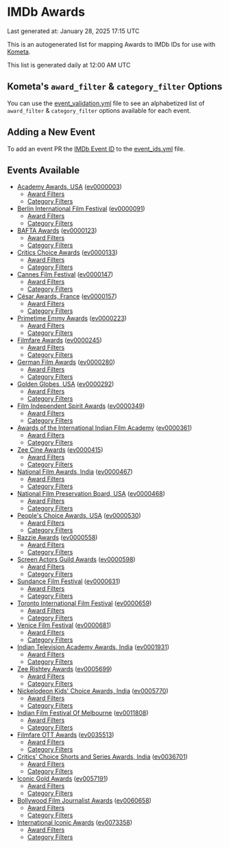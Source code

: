 # IMDb Awards

Last generated at: January 28, 2025 17:15 UTC

This is an autogenerated list for mapping Awards to IMDb IDs for use with [Kometa](https://github.com/Kometa-Team/Kometa).

This list is generated daily at 12:00 AM UTC 

## Kometa's `award_filter` & `category_filter` Options

You can use the [event_validation.yml](https://github.com/Kometa-Team/IMDb-Awards/blob/master/event_validation.yml) file to see an alphabetized list of `award_filter` & `category_filter` options available for each event.

## Adding a New Event

To add an event PR the [IMDb Event ID](https://www.imdb.com/event/all/) to the [event_ids.yml](https://github.com/Kometa-Team/IMDb-Awards/blob/master/event_ids.yml) file.

## Events Available

* [Academy Awards, USA](https://www.imdb.com/event/ev0000003) ([ev0000003](https://github.com/Kometa-Team/IMDb-Awards/blob/master/event_validation.yml#L1))
  * [Award Filters](https://github.com/Kometa-Team/IMDb-Awards/blob/master/event_validation.yml#L6)
  * [Category Filters](https://github.com/Kometa-Team/IMDb-Awards/blob/master/event_validation.yml#L14)
* [Berlin International Film Festival](https://www.imdb.com/event/ev0000091) ([ev0000091](https://github.com/Kometa-Team/IMDb-Awards/blob/master/event_validation.yml#L148))
  * [Award Filters](https://github.com/Kometa-Team/IMDb-Awards/blob/master/event_validation.yml#L153)
  * [Category Filters](https://github.com/Kometa-Team/IMDb-Awards/blob/master/event_validation.yml#L349)
* [BAFTA Awards](https://www.imdb.com/event/ev0000123) ([ev0000123](https://github.com/Kometa-Team/IMDb-Awards/blob/master/event_validation.yml#L626))
  * [Award Filters](https://github.com/Kometa-Team/IMDb-Awards/blob/master/event_validation.yml#L631)
  * [Category Filters](https://github.com/Kometa-Team/IMDb-Awards/blob/master/event_validation.yml#L664)
* [Critics Choice Awards](https://www.imdb.com/event/ev0000133) ([ev0000133](https://github.com/Kometa-Team/IMDb-Awards/blob/master/event_validation.yml#L1155))
  * [Award Filters](https://github.com/Kometa-Team/IMDb-Awards/blob/master/event_validation.yml#L1158)
  * [Category Filters](https://github.com/Kometa-Team/IMDb-Awards/blob/master/event_validation.yml#L1163)
* [Cannes Film Festival](https://www.imdb.com/event/ev0000147) ([ev0000147](https://github.com/Kometa-Team/IMDb-Awards/blob/master/event_validation.yml#L1264))
  * [Award Filters](https://github.com/Kometa-Team/IMDb-Awards/blob/master/event_validation.yml#L1269)
  * [Category Filters](https://github.com/Kometa-Team/IMDb-Awards/blob/master/event_validation.yml#L1436)
* [César Awards, France](https://www.imdb.com/event/ev0000157) ([ev0000157](https://github.com/Kometa-Team/IMDb-Awards/blob/master/event_validation.yml#L1666))
  * [Award Filters](https://github.com/Kometa-Team/IMDb-Awards/blob/master/event_validation.yml#L1669)
  * [Category Filters](https://github.com/Kometa-Team/IMDb-Awards/blob/master/event_validation.yml#L1674)
* [Primetime Emmy Awards](https://www.imdb.com/event/ev0000223) ([ev0000223](https://github.com/Kometa-Team/IMDb-Awards/blob/master/event_validation.yml#L1731))
  * [Award Filters](https://github.com/Kometa-Team/IMDb-Awards/blob/master/event_validation.yml#L1736)
  * [Category Filters](https://github.com/Kometa-Team/IMDb-Awards/blob/master/event_validation.yml#L1743)
* [Filmfare Awards](https://www.imdb.com/event/ev0000245) ([ev0000245](https://github.com/Kometa-Team/IMDb-Awards/blob/master/event_validation.yml#L2955))
  * [Award Filters](https://github.com/Kometa-Team/IMDb-Awards/blob/master/event_validation.yml#L2959)
  * [Category Filters](https://github.com/Kometa-Team/IMDb-Awards/blob/master/event_validation.yml#L2968)
* [German Film Awards](https://www.imdb.com/event/ev0000280) ([ev0000280](https://github.com/Kometa-Team/IMDb-Awards/blob/master/event_validation.yml#L3070))
  * [Award Filters](https://github.com/Kometa-Team/IMDb-Awards/blob/master/event_validation.yml#L3074)
  * [Category Filters](https://github.com/Kometa-Team/IMDb-Awards/blob/master/event_validation.yml#L3097)
* [Golden Globes, USA](https://www.imdb.com/event/ev0000292) ([ev0000292](https://github.com/Kometa-Team/IMDb-Awards/blob/master/event_validation.yml#L3170))
  * [Award Filters](https://github.com/Kometa-Team/IMDb-Awards/blob/master/event_validation.yml#L3175)
  * [Category Filters](https://github.com/Kometa-Team/IMDb-Awards/blob/master/event_validation.yml#L3183)
* [Film Independent Spirit Awards](https://www.imdb.com/event/ev0000349) ([ev0000349](https://github.com/Kometa-Team/IMDb-Awards/blob/master/event_validation.yml#L3349))
  * [Award Filters](https://github.com/Kometa-Team/IMDb-Awards/blob/master/event_validation.yml#L3352)
  * [Category Filters](https://github.com/Kometa-Team/IMDb-Awards/blob/master/event_validation.yml#L3361)
* [Awards of the International Indian Film Academy](https://www.imdb.com/event/ev0000361) ([ev0000361](https://github.com/Kometa-Team/IMDb-Awards/blob/master/event_validation.yml#L3401))
  * [Award Filters](https://github.com/Kometa-Team/IMDb-Awards/blob/master/event_validation.yml#L3403)
  * [Category Filters](https://github.com/Kometa-Team/IMDb-Awards/blob/master/event_validation.yml#L3412)
* [Zee Cine Awards](https://www.imdb.com/event/ev0000415) ([ev0000415](https://github.com/Kometa-Team/IMDb-Awards/blob/master/event_validation.yml#L3493))
  * [Award Filters](https://github.com/Kometa-Team/IMDb-Awards/blob/master/event_validation.yml#L3495)
  * [Category Filters](https://github.com/Kometa-Team/IMDb-Awards/blob/master/event_validation.yml#L3505)
* [National Film Awards, India](https://www.imdb.com/event/ev0000467) ([ev0000467](https://github.com/Kometa-Team/IMDb-Awards/blob/master/event_validation.yml#L3610))
  * [Award Filters](https://github.com/Kometa-Team/IMDb-Awards/blob/master/event_validation.yml#L3614)
  * [Category Filters](https://github.com/Kometa-Team/IMDb-Awards/blob/master/event_validation.yml#L3628)
* [National Film Preservation Board, USA](https://www.imdb.com/event/ev0000468) ([ev0000468](https://github.com/Kometa-Team/IMDb-Awards/blob/master/event_validation.yml#L3831))
  * [Award Filters](https://github.com/Kometa-Team/IMDb-Awards/blob/master/event_validation.yml#L3834)
  * [Category Filters](https://github.com/Kometa-Team/IMDb-Awards/blob/master/event_validation.yml#L3836)
* [People's Choice Awards, USA](https://www.imdb.com/event/ev0000530) ([ev0000530](https://github.com/Kometa-Team/IMDb-Awards/blob/master/event_validation.yml#L3839))
  * [Award Filters](https://github.com/Kometa-Team/IMDb-Awards/blob/master/event_validation.yml#L3842)
  * [Category Filters](https://github.com/Kometa-Team/IMDb-Awards/blob/master/event_validation.yml#L3845)
* [Razzie Awards](https://www.imdb.com/event/ev0000558) ([ev0000558](https://github.com/Kometa-Team/IMDb-Awards/blob/master/event_validation.yml#L4088))
  * [Award Filters](https://github.com/Kometa-Team/IMDb-Awards/blob/master/event_validation.yml#L4091)
  * [Category Filters](https://github.com/Kometa-Team/IMDb-Awards/blob/master/event_validation.yml#L4096)
* [Screen Actors Guild Awards](https://www.imdb.com/event/ev0000598) ([ev0000598](https://github.com/Kometa-Team/IMDb-Awards/blob/master/event_validation.yml#L4136))
  * [Award Filters](https://github.com/Kometa-Team/IMDb-Awards/blob/master/event_validation.yml#L4139)
  * [Category Filters](https://github.com/Kometa-Team/IMDb-Awards/blob/master/event_validation.yml#L4141)
* [Sundance Film Festival](https://www.imdb.com/event/ev0000631) ([ev0000631](https://github.com/Kometa-Team/IMDb-Awards/blob/master/event_validation.yml#L4167))
  * [Award Filters](https://github.com/Kometa-Team/IMDb-Awards/blob/master/event_validation.yml#L4170)
  * [Category Filters](https://github.com/Kometa-Team/IMDb-Awards/blob/master/event_validation.yml#L4220)
* [Toronto International Film Festival](https://www.imdb.com/event/ev0000659) ([ev0000659](https://github.com/Kometa-Team/IMDb-Awards/blob/master/event_validation.yml#L4332))
  * [Award Filters](https://github.com/Kometa-Team/IMDb-Awards/blob/master/event_validation.yml#L4335)
  * [Category Filters](https://github.com/Kometa-Team/IMDb-Awards/blob/master/event_validation.yml#L4391)
* [Venice Film Festival](https://www.imdb.com/event/ev0000681) ([ev0000681](https://github.com/Kometa-Team/IMDb-Awards/blob/master/event_validation.yml#L4468))
  * [Award Filters](https://github.com/Kometa-Team/IMDb-Awards/blob/master/event_validation.yml#L4473)
  * [Category Filters](https://github.com/Kometa-Team/IMDb-Awards/blob/master/event_validation.yml#L4815)
* [Indian Television Academy Awards, India](https://www.imdb.com/event/ev0001931) ([ev0001931](https://github.com/Kometa-Team/IMDb-Awards/blob/master/event_validation.yml#L5267))
  * [Award Filters](https://github.com/Kometa-Team/IMDb-Awards/blob/master/event_validation.yml#L5270)
  * [Category Filters](https://github.com/Kometa-Team/IMDb-Awards/blob/master/event_validation.yml#L5279)
* [Zee Rishtey Awards](https://www.imdb.com/event/ev0005699) ([ev0005699](https://github.com/Kometa-Team/IMDb-Awards/blob/master/event_validation.yml#L5471))
  * [Award Filters](https://github.com/Kometa-Team/IMDb-Awards/blob/master/event_validation.yml#L5473)
  * [Category Filters](https://github.com/Kometa-Team/IMDb-Awards/blob/master/event_validation.yml#L5475)
* [Nickelodeon Kids' Choice Awards, India](https://www.imdb.com/event/ev0005770) ([ev0005770](https://github.com/Kometa-Team/IMDb-Awards/blob/master/event_validation.yml#L5554))
  * [Award Filters](https://github.com/Kometa-Team/IMDb-Awards/blob/master/event_validation.yml#L5556)
  * [Category Filters](https://github.com/Kometa-Team/IMDb-Awards/blob/master/event_validation.yml#L5559)
* [Indian Film Festival Of Melbourne](https://www.imdb.com/event/ev0011808) ([ev0011808](https://github.com/Kometa-Team/IMDb-Awards/blob/master/event_validation.yml#L5594))
  * [Award Filters](https://github.com/Kometa-Team/IMDb-Awards/blob/master/event_validation.yml#L5596)
  * [Category Filters](https://github.com/Kometa-Team/IMDb-Awards/blob/master/event_validation.yml#L5608)
* [Filmfare OTT Awards](https://www.imdb.com/event/ev0035513) ([ev0035513](https://github.com/Kometa-Team/IMDb-Awards/blob/master/event_validation.yml#L5630))
  * [Award Filters](https://github.com/Kometa-Team/IMDb-Awards/blob/master/event_validation.yml#L5632)
  * [Category Filters](https://github.com/Kometa-Team/IMDb-Awards/blob/master/event_validation.yml#L5638)
* [Critics’ Choice Shorts and Series Awards, India](https://www.imdb.com/event/ev0036701) ([ev0036701](https://github.com/Kometa-Team/IMDb-Awards/blob/master/event_validation.yml#L5719))
  * [Award Filters](https://github.com/Kometa-Team/IMDb-Awards/blob/master/event_validation.yml#L5721)
  * [Category Filters](https://github.com/Kometa-Team/IMDb-Awards/blob/master/event_validation.yml#L5724)
* [Iconic Gold Awards](https://www.imdb.com/event/ev0057191) ([ev0057191](https://github.com/Kometa-Team/IMDb-Awards/blob/master/event_validation.yml#L5742))
  * [Award Filters](https://github.com/Kometa-Team/IMDb-Awards/blob/master/event_validation.yml#L5744)
  * [Category Filters](https://github.com/Kometa-Team/IMDb-Awards/blob/master/event_validation.yml#L5746)
* [Bollywood Film Journalist Awards](https://www.imdb.com/event/ev0060658) ([ev0060658](https://github.com/Kometa-Team/IMDb-Awards/blob/master/event_validation.yml#L5805))
  * [Award Filters](https://github.com/Kometa-Team/IMDb-Awards/blob/master/event_validation.yml#L5807)
  * [Category Filters](https://github.com/Kometa-Team/IMDb-Awards/blob/master/event_validation.yml#L5812)
* [International Iconic Awards](https://www.imdb.com/event/ev0073358) ([ev0073358](https://github.com/Kometa-Team/IMDb-Awards/blob/master/event_validation.yml#L5824))
  * [Award Filters](https://github.com/Kometa-Team/IMDb-Awards/blob/master/event_validation.yml#L5826)
  * [Category Filters](https://github.com/Kometa-Team/IMDb-Awards/blob/master/event_validation.yml#L5829)
